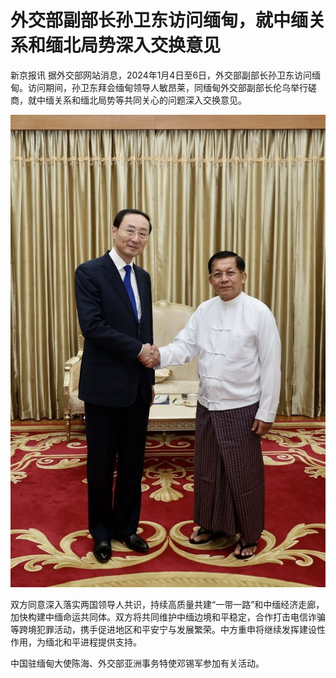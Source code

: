 # 外交部副部长孙卫东访问缅甸，就中缅关系和缅北局势深入交换意见

新京报讯
据外交部网站消息，2024年1月4日至6日，外交部副部长孙卫东访问缅甸。访问期间，孙卫东拜会缅甸领导人敏昂莱，同缅甸外交部副部长伦乌举行磋商，就中缅关系和缅北局势等共同关心的问题深入交换意见。

![a17fa2294ff30b47209bb7111d436297.jpg](https://raw.githubusercontent.com/qqhsx/qqnews_image/main/2024/01/06/外交部副部长孙卫东访问缅甸，就中缅关系和缅北局势深入交换意见/a17fa2294ff30b47209bb7111d436297.jpg)

双方同意深入落实两国领导人共识，持续高质量共建“一带一路”和中缅经济走廊，加快构建中缅命运共同体。双方将共同维护中缅边境和平稳定，合作打击电信诈骗等跨境犯罪活动，携手促进地区和平安宁与发展繁荣。中方重申将继续发挥建设性作用，为缅北和平进程提供支持。

中国驻缅甸大使陈海、外交部亚洲事务特使邓锡军参加有关活动。

